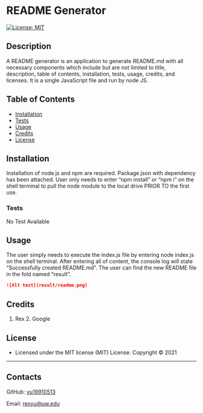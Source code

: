 # README Generator
[![License: MIT](https://img.shields.io/badge/License-MIT-yellow.svg)](https://opensource.org/licenses/MIT)
## Description
A README generator is an application to generate README.md with all necessary components which include but are not limited to title, description, table of contents, installation, tests, usage, credits, and licenses. It is a single JavaScript file and run by node JS.
## Table of Contents
- [Installation](#installation)
- [Tests](#tests)
- [Usage](#usage)
- [Credits](#credits)
- [License](#license)
## Installation
Installation of node.js and npm are required. Package.json with dependency has been attached. User only needs to enter “npm install” or “npm i” on the shell terminal to pull the node module to the local drive PRIOR TO the first use.

### Tests
No Test Available

## Usage
The user simply needs to execute the index.js file by entering node index.js on the shell terminal. After entering all of content, the console log will state “Successfully created README.md”. The user can find the new README file in the fold named “result”.

```md
![Alt text](result/readme.png)
```

## Credits
1. Rex 2. Google

## License
* Licensed under the MIT license (MIT) License. Copyright © 2021
---
## Contacts
GitHub: [yu19910513](https://github.com/yu19910513/)

Email: [rexyu@uw.edu](mailto:rexyu@uw.edu)
